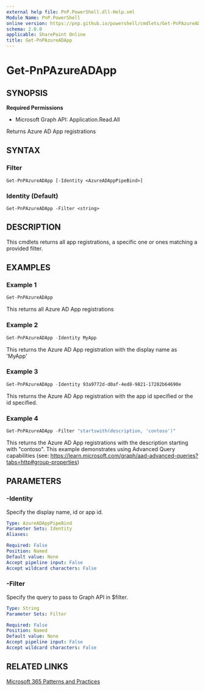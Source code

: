 ```yaml
---
external help file: PnP.PowerShell.dll-Help.xml
Module Name: PnP.PowerShell
online version: https://pnp.github.io/powershell/cmdlets/Get-PnPAzureADApp.html
schema: 2.0.0
applicable: SharePoint Online
title: Get-PnPAzureADApp
---
```


# Get-PnPAzureADApp

## SYNOPSIS

**Required Permissions**

  * Microsoft Graph API: Application.Read.All

Returns Azure AD App registrations

## SYNTAX

### Filter
```
Get-PnPAzureADApp [-Identity <AzureADAppPipeBind>]
```

### Identity (Default)
```
Get-PnPAzureADApp -Filter <string>
```

## DESCRIPTION
This cmdlets returns all app registrations, a specific one or ones matching a provided filter.

## EXAMPLES

### Example 1
```powershell
Get-PnPAzureADApp
```

This returns all Azure AD App registrations

### Example 2
```powershell
Get-PnPAzureADApp -Identity MyApp
```

This returns the Azure AD App registration with the display name as 'MyApp'

### Example 3
```powershell
Get-PnPAzureADApp -Identity 93a9772d-d0af-4ed8-9821-17282b64690e
```

This returns the Azure AD App registration with the app id specified or the id specified.

### Example 4
```powershell
Get-PnPAzureADApp -Filter "startswith(description, 'contoso')"
```

This returns the Azure AD App registrations with the description starting with "contoso". This example demonstrates using Advanced Query capabilities (see: https://learn.microsoft.com/graph/aad-advanced-queries?tabs=http#group-properties)

## PARAMETERS

### -Identity
Specify the display name, id or app id.

```yaml
Type: AzureADAppPipeBind
Parameter Sets: Identity
Aliases:

Required: False
Position: Named
Default value: None
Accept pipeline input: False
Accept wildcard characters: False
```

### -Filter
Specify the query to pass to Graph API in $filter.

```yaml
Type: String
Parameter Sets: Filter

Required: False
Position: Named
Default value: None
Accept pipeline input: False
Accept wildcard characters: False
```

## RELATED LINKS

[Microsoft 365 Patterns and Practices](https://aka.ms/m365pnp)
